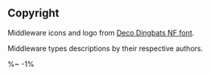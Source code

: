 ## Copyright

Middleware icons and logo from [Deco Dingbats NF font](https://www.1001fonts.com/decodingbats1-font.html).

Middleware types descriptions by their respective authors.

<IdioFooter />

%~ -1%